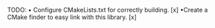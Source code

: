 TODO:
    • Configure CMakeLists.txt for correctly building. [x]
    •Create a CMake finder to easy link with this library. [x]